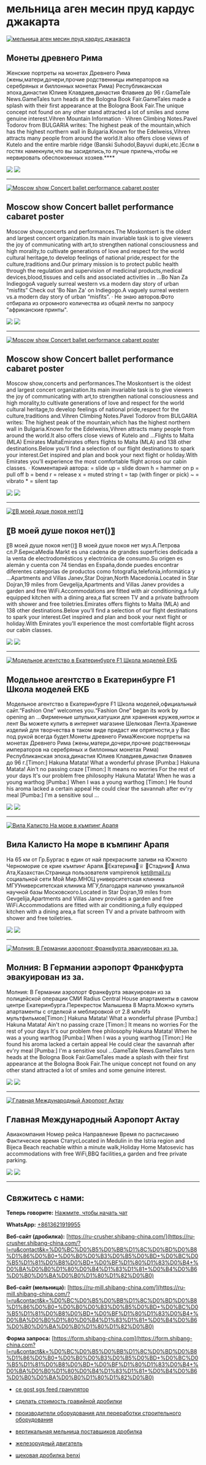 # мельница аген месин пруд кардус джакарта

<a href="https://swt.shibang-china.com/?l=ru&img&k=%D0%BC%D0%B5%D0%BB%D1%8C%D0%BD%D0%B8%D1%86%D0%B0+%D0%B0%D0%B3%D0%B5%D0%BD+%D0%BC%D0%B5%D1%81%D0%B8%D0%BD+%D0%BF%D1%80%D1%83%D0%B4+%D0%BA%D0%B0%D1%80%D0%B4%D1%83%D1%81+%D0%B4%D0%B6%D0%B0%D0%BA%D0%B0%D1%80%D1%82%D0%B0" target="_blank">![мельница аген месин пруд кардус джакарта](http://static.shibang-china.com/all-800x300/798.jpg)</a>

## Монеты древнего Рима
Женские портреты на монетах Древнего Рима (жены,матери,дочери,прочие родственницы императоров на серебряных и биллонных монетах Рима) Республиканская эпоха,династия Юлиев Клавдиев,династия Флавиев до 96 г.GameTale News.GameTales turn heads at the Bologna Book Fair.GameTales made a splash with their first appearance at the Bologna Book Fair.The unique concept not found on any other stand attracted a lot of smiles and some genuine interest.Vihren Mountain Information&nbsp;&#0183;&#32;Vihren Climbing Notes.Pavel Todorov from BULGARIA writes: Тhe highest peak of the mountain,which has the highest northern wall in Bulgaria.Known for the Edelweiss,Vihren attracts many people from around the world.It also offers close views of Kutelo and the entire marble ridge (Banski Suhodol,Bayuvi dupki,etc.)Если в гостях намекнули,что вы засиделись,то лучше прилечь,чтобы не нервировать обеспокоенных хозяев.****


<a href="https://whatsapp.shibangsoft.com/WhatsApp.php" target="_blank" title="WhatsApp">![](http://static.shibang-china.com/icon/whatsapp.png)</a> <a href="https://swt.shibang-china.com/?l=ru&icon&k=%D0%BC%D0%B5%D0%BB%D1%8C%D0%BD%D0%B8%D1%86%D0%B0+%D0%B0%D0%B3%D0%B5%D0%BD+%D0%BC%D0%B5%D1%81%D0%B8%D0%BD+%D0%BF%D1%80%D1%83%D0%B4+%D0%BA%D0%B0%D1%80%D0%B4%D1%83%D1%81+%D0%B4%D0%B6%D0%B0%D0%BA%D0%B0%D1%80%D1%82%D0%B0" target="_blank">![](http://static.shibang-china.com/icon/chat-ru.png)</a>

---

<a href="https://swt.shibang-china.com/?l=ru&img&k=%D0%BC%D0%B5%D0%BB%D1%8C%D0%BD%D0%B8%D1%86%D0%B0+%D0%B0%D0%B3%D0%B5%D0%BD+%D0%BC%D0%B5%D1%81%D0%B8%D0%BD+%D0%BF%D1%80%D1%83%D0%B4+%D0%BA%D0%B0%D1%80%D0%B4%D1%83%D1%81+%D0%B4%D0%B6%D0%B0%D0%BA%D0%B0%D1%80%D1%82%D0%B0" target="_blank">![Moscow show Concert ballet performance cabaret poster](http://static.shibang-china.com/all-800x300/1211.jpg)</a>

## Moscow show Concert ballet performance cabaret poster
Moscow show,concerts and performances.The Moskontsert is the oldest and largest concert organization.Its main invariable task is to give viewers the joy of communicating with art,to strengthen national consciousness and high morality,to cultivate generations of love and respect for the world cultural heritage,to develop feelings of national pride,respect for the culture,traditions and.Our primary mission is to protect public health through the regulation and supervision of medicinal products,medical devices,blood,tissues and cells and associated activities in …Bo Nan Za IndiegogoA vaguely surreal western vs.a modern day story of urban “misfits” Check out 'Bo Nan Za' on Indiegogo.A vaguely surreal western vs.a modern day story of urban “misfits”.&nbsp;&#0183;&#32;Не знаю авторов.Фото отбирала из огромного количества из общей ленты по запросу &quot;африканские принты&quot;.


<a href="https://whatsapp.shibangsoft.com/WhatsApp.php" target="_blank" title="WhatsApp">![](http://static.shibang-china.com/icon/whatsapp.png)</a> <a href="https://swt.shibang-china.com/?l=ru&icon&k=%D0%BC%D0%B5%D0%BB%D1%8C%D0%BD%D0%B8%D1%86%D0%B0+%D0%B0%D0%B3%D0%B5%D0%BD+%D0%BC%D0%B5%D1%81%D0%B8%D0%BD+%D0%BF%D1%80%D1%83%D0%B4+%D0%BA%D0%B0%D1%80%D0%B4%D1%83%D1%81+%D0%B4%D0%B6%D0%B0%D0%BA%D0%B0%D1%80%D1%82%D0%B0" target="_blank">![](http://static.shibang-china.com/icon/chat-ru.png)</a>

---

<a href="https://swt.shibang-china.com/?l=ru&img&k=%D0%BC%D0%B5%D0%BB%D1%8C%D0%BD%D0%B8%D1%86%D0%B0+%D0%B0%D0%B3%D0%B5%D0%BD+%D0%BC%D0%B5%D1%81%D0%B8%D0%BD+%D0%BF%D1%80%D1%83%D0%B4+%D0%BA%D0%B0%D1%80%D0%B4%D1%83%D1%81+%D0%B4%D0%B6%D0%B0%D0%BA%D0%B0%D1%80%D1%82%D0%B0" target="_blank">![Moscow show Concert ballet performance cabaret poster](http://static.shibang-china.com/all-800x300/518.jpg)</a>

## Moscow show Concert ballet performance cabaret poster
Moscow show,concerts and performances.The Moskontsert is the oldest and largest concert organization.Its main invariable task is to give viewers the joy of communicating with art,to strengthen national consciousness and high morality,to cultivate generations of love and respect for the world cultural heritage,to develop feelings of national pride,respect for the culture,traditions and.Vihren Climbing Notes.Pavel Todorov from BULGARIA writes: Тhe highest peak of the mountain,which has the highest northern wall in Bulgaria.Known for the Edelweiss,Vihren attracts many people from around the world.It also offers close views of Kutelo and …Flights to Malta (MLA) Emirates MaltaEmirates offers flights to Malta (MLA) and 138 other destinations.Below you’ll find a selection of our flight destinations to spark your interest.Get inspired and plan and book your next flight or holiday.With Emirates you’ll experience the most comfortable flight across our cabin classes.&nbsp;&#0183;&#32;Комментарий автора: = slide up = slide down h = hammer on p = pull off b = bend r = release x = muted string t = tap (with finger or pick) ~ = vibrato * = silent tap


<a href="https://whatsapp.shibangsoft.com/WhatsApp.php" target="_blank" title="WhatsApp">![](http://static.shibang-china.com/icon/whatsapp.png)</a> <a href="https://swt.shibang-china.com/?l=ru&icon&k=%D0%BC%D0%B5%D0%BB%D1%8C%D0%BD%D0%B8%D1%86%D0%B0+%D0%B0%D0%B3%D0%B5%D0%BD+%D0%BC%D0%B5%D1%81%D0%B8%D0%BD+%D0%BF%D1%80%D1%83%D0%B4+%D0%BA%D0%B0%D1%80%D0%B4%D1%83%D1%81+%D0%B4%D0%B6%D0%B0%D0%BA%D0%B0%D1%80%D1%82%D0%B0" target="_blank">![](http://static.shibang-china.com/icon/chat-ru.png)</a>

---

<a href="https://swt.shibang-china.com/?l=ru&img&k=%D0%BC%D0%B5%D0%BB%D1%8C%D0%BD%D0%B8%D1%86%D0%B0+%D0%B0%D0%B3%D0%B5%D0%BD+%D0%BC%D0%B5%D1%81%D0%B8%D0%BD+%D0%BF%D1%80%D1%83%D0%B4+%D0%BA%D0%B0%D1%80%D0%B4%D1%83%D1%81+%D0%B4%D0%B6%D0%B0%D0%BA%D0%B0%D1%80%D1%82%D0%B0" target="_blank">![〖В моей душе покоя нет()〗](http://static.shibang-china.com/all-800x300/564.jpg)</a>

## 〖В моей душе покоя нет()〗
〖В моей душе покоя нет()〗 В моей душе покоя нет муз.А.Петрова сл.Р.БернсаMedia Markt es una cadena de grandes superficies dedicada a la venta de electrodom&#233;sticos y electr&#243;nica de consumo.Su origen es alem&#225;n y cuenta con 74 tiendas en Espa&#241;a,donde puedes encontrar diferentes categor&#237;as de productos como fotograf&#237;a,telefon&#237;a,inform&#225;tica y …Apartments and Villas Janev,Star Dojran,North Macedonia.Located in Star Dojran,19 miles from Gevgelija,Apartments and Villas Janev provides a garden and free WiFi.Accommodations are fitted with air conditioning,a fully equipped kitchen with a dining area,a flat screen TV and a private bathroom with shower and free toiletries.Emirates offers flights to Malta (MLA) and 138 other destinations.Below you’ll find a selection of our flight destinations to spark your interest.Get inspired and plan and book your next flight or holiday.With Emirates you’ll experience the most comfortable flight across our cabin classes.


<a href="https://whatsapp.shibangsoft.com/WhatsApp.php" target="_blank" title="WhatsApp">![](http://static.shibang-china.com/icon/whatsapp.png)</a> <a href="https://swt.shibang-china.com/?l=ru&icon&k=%D0%BC%D0%B5%D0%BB%D1%8C%D0%BD%D0%B8%D1%86%D0%B0+%D0%B0%D0%B3%D0%B5%D0%BD+%D0%BC%D0%B5%D1%81%D0%B8%D0%BD+%D0%BF%D1%80%D1%83%D0%B4+%D0%BA%D0%B0%D1%80%D0%B4%D1%83%D1%81+%D0%B4%D0%B6%D0%B0%D0%BA%D0%B0%D1%80%D1%82%D0%B0" target="_blank">![](http://static.shibang-china.com/icon/chat-ru.png)</a>

---

<a href="https://swt.shibang-china.com/?l=ru&img&k=%D0%BC%D0%B5%D0%BB%D1%8C%D0%BD%D0%B8%D1%86%D0%B0+%D0%B0%D0%B3%D0%B5%D0%BD+%D0%BC%D0%B5%D1%81%D0%B8%D0%BD+%D0%BF%D1%80%D1%83%D0%B4+%D0%BA%D0%B0%D1%80%D0%B4%D1%83%D1%81+%D0%B4%D0%B6%D0%B0%D0%BA%D0%B0%D1%80%D1%82%D0%B0" target="_blank">![Модельное агентство в Екатеринбурге F1 Школа моделей ЕКБ](http://static.shibang-china.com/all-800x300/1299.jpg)</a>

## Модельное агентство в Екатеринбурге F1 Школа моделей ЕКБ
Модельное агентство в Екатеринбурге F1 Школа моделей,официальный сайт.“Fashion One” welcomes you.“Fashion One” began its work by opening an …Фирменные шпульки,катушки для хранения кружев,ниток и лент Вы можете купить в интернет магазине Шелковая Лента.Хранение изделий для творчества в таком виде придаст им опрятности,а у Вас под рукой всегда будет.Монеты древнего РимаЖенские портреты на монетах Древнего Рима (жены,матери,дочери,прочие родственницы императоров на серебряных и биллонных монетах Рима) Республиканская эпоха,династия Юлиев Клавдиев,династия Флавиев до 96 г.[Timon:] Hakuna Matata! What a wonderful phrase [Pumba:] Hakuna Matata! Ain't no passing craze [Timon:] It means no worries For the rest of your days It's our problem free philosophy Hakuna Matata! When he was a young warthog [Pumba:] When I was a young warthog [Timon:] He found his aroma lacked a certain appeal He could clear the savannah after ev'ry meal [Pumba:] I'm a sensitive soul …


<a href="https://whatsapp.shibangsoft.com/WhatsApp.php" target="_blank" title="WhatsApp">![](http://static.shibang-china.com/icon/whatsapp.png)</a> <a href="https://swt.shibang-china.com/?l=ru&icon&k=%D0%BC%D0%B5%D0%BB%D1%8C%D0%BD%D0%B8%D1%86%D0%B0+%D0%B0%D0%B3%D0%B5%D0%BD+%D0%BC%D0%B5%D1%81%D0%B8%D0%BD+%D0%BF%D1%80%D1%83%D0%B4+%D0%BA%D0%B0%D1%80%D0%B4%D1%83%D1%81+%D0%B4%D0%B6%D0%B0%D0%BA%D0%B0%D1%80%D1%82%D0%B0" target="_blank">![](http://static.shibang-china.com/icon/chat-ru.png)</a>

---

<a href="https://swt.shibang-china.com/?l=ru&img&k=%D0%BC%D0%B5%D0%BB%D1%8C%D0%BD%D0%B8%D1%86%D0%B0+%D0%B0%D0%B3%D0%B5%D0%BD+%D0%BC%D0%B5%D1%81%D0%B8%D0%BD+%D0%BF%D1%80%D1%83%D0%B4+%D0%BA%D0%B0%D1%80%D0%B4%D1%83%D1%81+%D0%B4%D0%B6%D0%B0%D0%BA%D0%B0%D1%80%D1%82%D0%B0" target="_blank">![Вила Калисто На море в къмпинг Арапя](http://static.shibang-china.com/all-800x300/1309.jpg)</a>

## Вила Калисто На море в къмпинг Арапя
На 65 км от Гр.Бургас в един от най прекрасните заливи на Южното Черноморие се крие къмпинг Арапя.💞Екатерина💞♕ 💞Стадник💞 Алма Ата,Казахстан.Страница пользователя vampirenok ket@mail.ru социальной сети Мой Мир.МНОЦ университетская клиника МГУУниверситетская клиника МГУ,благодаря наличию уникальной научной базы Московского.Located in Star Dojran,19 miles from Gevgelija,Apartments and Villas Janev provides a garden and free WiFi.Accommodations are fitted with air conditioning,a fully equipped kitchen with a dining area,a flat screen TV and a private bathroom with shower and free toiletries.


<a href="https://whatsapp.shibangsoft.com/WhatsApp.php" target="_blank" title="WhatsApp">![](http://static.shibang-china.com/icon/whatsapp.png)</a> <a href="https://swt.shibang-china.com/?l=ru&icon&k=%D0%BC%D0%B5%D0%BB%D1%8C%D0%BD%D0%B8%D1%86%D0%B0+%D0%B0%D0%B3%D0%B5%D0%BD+%D0%BC%D0%B5%D1%81%D0%B8%D0%BD+%D0%BF%D1%80%D1%83%D0%B4+%D0%BA%D0%B0%D1%80%D0%B4%D1%83%D1%81+%D0%B4%D0%B6%D0%B0%D0%BA%D0%B0%D1%80%D1%82%D0%B0" target="_blank">![](http://static.shibang-china.com/icon/chat-ru.png)</a>

---

<a href="https://swt.shibang-china.com/?l=ru&img&k=%D0%BC%D0%B5%D0%BB%D1%8C%D0%BD%D0%B8%D1%86%D0%B0+%D0%B0%D0%B3%D0%B5%D0%BD+%D0%BC%D0%B5%D1%81%D0%B8%D0%BD+%D0%BF%D1%80%D1%83%D0%B4+%D0%BA%D0%B0%D1%80%D0%B4%D1%83%D1%81+%D0%B4%D0%B6%D0%B0%D0%BA%D0%B0%D1%80%D1%82%D0%B0" target="_blank">![Молния: В Германии аэропорт Франкфурта эвакуирован из за.](http://static.shibang-china.com/all-800x300/1175.jpg)</a>

## Молния: В Германии аэропорт Франкфурта эвакуирован из за.
Молния: В Германии аэропорт Франкфурта эвакуирован из за полицейской операции СМИ Radius Central House апартаменты в самом центре Екатеринбурга.Перекресток Малышева 8 Марта.Можно купить апартаменты с отделкой и меблировкой от 2.8 млн!Из мультфильмов[Timon:] Hakuna Matata! What a wonderful phrase [Pumba:] Hakuna Matata! Ain't no passing craze [Timon:] It means no worries For the rest of your days It's our problem free philosophy Hakuna Matata! When he was a young warthog [Pumba:] When I was a young warthog [Timon:] He found his aroma lacked a certain appeal He could clear the savannah after ev'ry meal [Pumba:] I'm a sensitive soul …GameTale News.GameTales turn heads at the Bologna Book Fair.GameTales made a splash with their first appearance at the Bologna Book Fair.The unique concept not found on any other stand attracted a lot of smiles and some genuine interest.


<a href="https://whatsapp.shibangsoft.com/WhatsApp.php" target="_blank" title="WhatsApp">![](http://static.shibang-china.com/icon/whatsapp.png)</a> <a href="https://swt.shibang-china.com/?l=ru&icon&k=%D0%BC%D0%B5%D0%BB%D1%8C%D0%BD%D0%B8%D1%86%D0%B0+%D0%B0%D0%B3%D0%B5%D0%BD+%D0%BC%D0%B5%D1%81%D0%B8%D0%BD+%D0%BF%D1%80%D1%83%D0%B4+%D0%BA%D0%B0%D1%80%D0%B4%D1%83%D1%81+%D0%B4%D0%B6%D0%B0%D0%BA%D0%B0%D1%80%D1%82%D0%B0" target="_blank">![](http://static.shibang-china.com/icon/chat-ru.png)</a>

---

<a href="https://swt.shibang-china.com/?l=ru&img&k=%D0%BC%D0%B5%D0%BB%D1%8C%D0%BD%D0%B8%D1%86%D0%B0+%D0%B0%D0%B3%D0%B5%D0%BD+%D0%BC%D0%B5%D1%81%D0%B8%D0%BD+%D0%BF%D1%80%D1%83%D0%B4+%D0%BA%D0%B0%D1%80%D0%B4%D1%83%D1%81+%D0%B4%D0%B6%D0%B0%D0%BA%D0%B0%D1%80%D1%82%D0%B0" target="_blank">![Главная Международный Аэропорт Актау](http://static.shibang-china.com/all-800x300/1273.jpg)</a>

## Главная Международный Аэропорт Актау
Авиакомпания Номер рейса Направление Время по расписанию Фактическое время СтатусLocated in Medulin in the Istria region and Bijeca Beach reachable within a minute walk,Holiday Home Matosevic has accommodations with free WiFi,BBQ facilities,a garden and free private parking.

<a href="https://whatsapp.shibangsoft.com/WhatsApp.php" target="_blank" title="WhatsApp">![](http://static.shibang-china.com/icon/whatsapp.png)</a> <a href="https://swt.shibang-china.com/?l=ru&icon&k=%D0%BC%D0%B5%D0%BB%D1%8C%D0%BD%D0%B8%D1%86%D0%B0+%D0%B0%D0%B3%D0%B5%D0%BD+%D0%BC%D0%B5%D1%81%D0%B8%D0%BD+%D0%BF%D1%80%D1%83%D0%B4+%D0%BA%D0%B0%D1%80%D0%B4%D1%83%D1%81+%D0%B4%D0%B6%D0%B0%D0%BA%D0%B0%D1%80%D1%82%D0%B0" target="_blank">![](http://static.shibang-china.com/icon/chat-ru.png)</a>

---
## Свяжитесь с нами:

**Теперь говорите:** [Нажмите, чтобы начать чат](https://swt.shibang-china.com?l=ru&contact&k=%D0%BC%D0%B5%D0%BB%D1%8C%D0%BD%D0%B8%D1%86%D0%B0+%D0%B0%D0%B3%D0%B5%D0%BD+%D0%BC%D0%B5%D1%81%D0%B8%D0%BD+%D0%BF%D1%80%D1%83%D0%B4+%D0%BA%D0%B0%D1%80%D0%B4%D1%83%D1%81+%D0%B4%D0%B6%D0%B0%D0%BA%D0%B0%D1%80%D1%82%D0%B0)

**WhatsApp:**  [+8613621919955](https://whatsapp.shibangsoft.com/WhatsApp.php)

**Веб-сайт (дробилка):** [https://ru-crusher.shibang-china.com/](https://ru-crusher.shibang-china.com/?l=ru&contact&k=%D0%BC%D0%B5%D0%BB%D1%8C%D0%BD%D0%B8%D1%86%D0%B0+%D0%B0%D0%B3%D0%B5%D0%BD+%D0%BC%D0%B5%D1%81%D0%B8%D0%BD+%D0%BF%D1%80%D1%83%D0%B4+%D0%BA%D0%B0%D1%80%D0%B4%D1%83%D1%81+%D0%B4%D0%B6%D0%B0%D0%BA%D0%B0%D1%80%D1%82%D0%B0)

**Веб-сайт (мельница):** [https://ru-mill.shibang-china.com/](https://ru-mill.shibang-china.com/?l=ru&contact&k=%D0%BC%D0%B5%D0%BB%D1%8C%D0%BD%D0%B8%D1%86%D0%B0+%D0%B0%D0%B3%D0%B5%D0%BD+%D0%BC%D0%B5%D1%81%D0%B8%D0%BD+%D0%BF%D1%80%D1%83%D0%B4+%D0%BA%D0%B0%D1%80%D0%B4%D1%83%D1%81+%D0%B4%D0%B6%D0%B0%D0%BA%D0%B0%D1%80%D1%82%D0%B0)

**Форма запроса:** [https://form.shibang-china.com](https://form.shibang-china.com?l=ru&contact&k=%D0%BC%D0%B5%D0%BB%D1%8C%D0%BD%D0%B8%D1%86%D0%B0+%D0%B0%D0%B3%D0%B5%D0%BD+%D0%BC%D0%B5%D1%81%D0%B8%D0%BD+%D0%BF%D1%80%D1%83%D0%B4+%D0%BA%D0%B0%D1%80%D0%B4%D1%83%D1%81+%D0%B4%D0%B6%D0%B0%D0%BA%D0%B0%D1%80%D1%82%D0%B0)

* [ce gost sgs feed гранулятор](../124/ce%20gost%20sgs%20feed%20%D0%B3%D1%80%D0%B0%D0%BD%D1%83%D0%BB%D1%8F%D1%82%D0%BE%D1%80.md)

* [сделать стоимость гравийной дробилки](../125/%D1%81%D0%B4%D0%B5%D0%BB%D0%B0%D1%82%D1%8C%20%D1%81%D1%82%D0%BE%D0%B8%D0%BC%D0%BE%D1%81%D1%82%D1%8C%20%D0%B3%D1%80%D0%B0%D0%B2%D0%B8%D0%B9%D0%BD%D0%BE%D0%B9%20%D0%B4%D1%80%D0%BE%D0%B1%D0%B8%D0%BB%D0%BA%D0%B8.md)

* [производители оборудования для переработки строительного оборудования](../124/%D0%BF%D1%80%D0%BE%D0%B8%D0%B7%D0%B2%D0%BE%D0%B4%D0%B8%D1%82%D0%B5%D0%BB%D0%B8%20%D0%BE%D0%B1%D0%BE%D1%80%D1%83%D0%B4%D0%BE%D0%B2%D0%B0%D0%BD%D0%B8%D1%8F%20%D0%B4%D0%BB%D1%8F%20%D0%BF%D0%B5%D1%80%D0%B5%D1%80%D0%B0%D0%B1%D0%BE%D1%82%D0%BA%D0%B8%20%D1%81%D1%82%D1%80%D0%BE%D0%B8%D1%82%D0%B5%D0%BB%D1%8C%D0%BD%D0%BE%D0%B3%D0%BE%20%D0%BE%D0%B1%D0%BE%D1%80%D1%83%D0%B4%D0%BE%D0%B2%D0%B0%D0%BD%D0%B8%D1%8F.md)

* [вертикальная мельница поставщиков дробилка](../122/%D0%B2%D0%B5%D1%80%D1%82%D0%B8%D0%BA%D0%B0%D0%BB%D1%8C%D0%BD%D0%B0%D1%8F%20%D0%BC%D0%B5%D0%BB%D1%8C%D0%BD%D0%B8%D1%86%D0%B0%20%D0%BF%D0%BE%D1%81%D1%82%D0%B0%D0%B2%D1%89%D0%B8%D0%BA%D0%BE%D0%B2%20%D0%B4%D1%80%D0%BE%D0%B1%D0%B8%D0%BB%D0%BA%D0%B0.md)

* [железорудный двигатель](../125/%D0%B6%D0%B5%D0%BB%D0%B5%D0%B7%D0%BE%D1%80%D1%83%D0%B4%D0%BD%D1%8B%D0%B9%20%D0%B4%D0%B2%D0%B8%D0%B3%D0%B0%D1%82%D0%B5%D0%BB%D1%8C.md)

* [щековая дробилка benxi](../122/%D1%89%D0%B5%D0%BA%D0%BE%D0%B2%D0%B0%D1%8F%20%D0%B4%D1%80%D0%BE%D0%B1%D0%B8%D0%BB%D0%BA%D0%B0%20benxi.md)